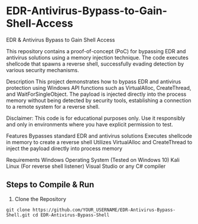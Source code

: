 # EDR-Antivirus-Bypass-to-Gain-Shell-Access
EDR &amp; Antivirus Bypass to Gain Shell Access


This repository contains a proof-of-concept (PoC) for bypassing EDR and antivirus solutions using a memory injection technique. The code executes shellcode that spawns a reverse shell, successfully evading detection by various security mechanisms.

Description
This project demonstrates how to bypass EDR and antivirus protection using Windows API functions such as VirtualAlloc, CreateThread, and WaitForSingleObject. The payload is injected directly into the process memory without being detected by security tools, establishing a connection to a remote system for a reverse shell.

Disclaimer: This code is for educational purposes only. Use it responsibly and only in environments where you have explicit permission to test.

Features
Bypasses standard EDR and antivirus solutions
Executes shellcode in memory to create a reverse shell
Utilizes VirtualAlloc and CreateThread to inject the payload directly into process memory

Requirements
Windows Operating System (Tested on Windows 10)
Kali Linux (For reverse shell listener)
Visual Studio or any C# compiler


## Steps to Compile & Run

1. Clone the Repository

`git clone https://github.com/YOUR_USERNAME/EDR-Antivirus-Bypass-Shell.git
cd EDR-Antivirus-Bypass-Shell`

